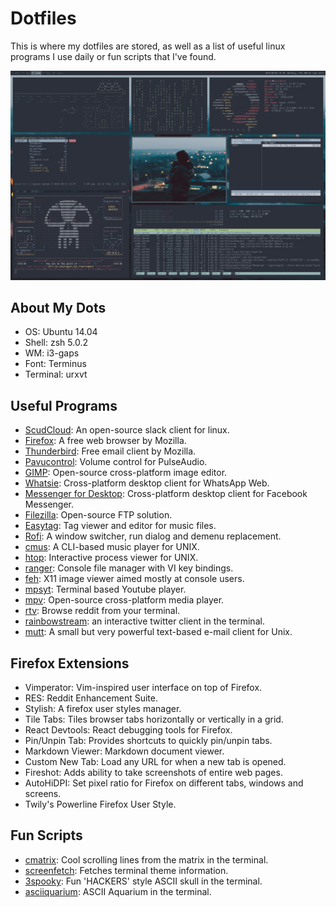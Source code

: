 # Dotfiles

This is where my dotfiles are stored, as well as a list of useful
linux programs I use daily or fun scripts that I've found.

![screenfetch](screenfetch.png)


## About My Dots

- OS: Ubuntu 14.04
- Shell: zsh 5.0.2
- WM: i3-gaps
- Font: Terminus
- Terminal: urxvt


## Useful Programs

- [ScudCloud](https://github.com/raelgc/scudcloud): An open-source
  slack client for linux.
- [Firefox](https://www.mozilla.org/en-GB/firefox/new/): A free web browser by
  Mozilla.
- [Thunderbird](https://www.mozilla.org/en-GB/thunderbird/): Free email client
  by Mozilla.
- [Pavucontrol](https://apps.ubuntu.com/cat/applications/pavucontrol/): Volume
  control for PulseAudio.
- [GIMP](https://www.gimp.org/): Open-source cross-platform image editor.
- [Whatsie](https://whatsie.chat/): Cross-platform desktop client for WhatsApp Web.
- [Messenger for Desktop](https://messengerfordesktop.com/): Cross-platform
  desktop client for Facebook Messenger.
- [Filezilla](https://filezilla-project.org/): Open-source FTP solution.
- [Easytag](https://wiki.gnome.org/Apps/EasyTAG): Tag viewer and editor for
  music files.
- [Rofi](https://davedavenport.github.io/rofi/): A window switcher, run dialog
  and demenu replacement.
- [cmus](https://cmus.github.io/#home): A CLI-based music player for UNIX.
- [htop](http://hisham.hm/htop/): Interactive process viewer for UNIX.
- [ranger](http://ranger.nongnu.org/): Console file manager with VI key
  bindings.
- [feh](https://feh.finalrewind.org/): X11 image viewer aimed mostly at console
  users.
- [mpsyt](https://github.com/mps-youtube/mps-youtube): Terminal based
  Youtube player.
- [mpv](https://mpv.io/): Open-source cross-platform media player.
- [rtv](https://github.com/michael-lazar/rtv): Browse reddit from your terminal.
- [rainbowstream](http://www.rainbowstream.org/): an interactive twitter client
  in the terminal.
- [mutt](http://www.mutt.org/): A small but very powerful text-based 
  e-mail client for Unix.


## Firefox Extensions

- Vimperator: Vim-inspired user interface on top of Firefox.
- RES: Reddit Enhancement Suite.
- Stylish: A firefox user styles manager.
- Tile Tabs: Tiles browser tabs horizontally or vertically in a grid.
- React Devtools: React debugging tools for Firefox.
- Pin/Unpin Tab: Provides shortcuts to quickly pin/unpin tabs.
- Markdown Viewer: Markdown document viewer.
- Custom New Tab: Load any URL for when a new tab is opened.
- Fireshot: Adds ability to take screenshots of entire web pages.
- AutoHiDPI: Set pixel ratio for Firefox on different tabs, windows and screens.
- Twily's Powerline Firefox User Style.


## Fun Scripts

- [cmatrix](http://www.asty.org/cmatrix/): Cool scrolling lines from the matrix
  in the terminal.
- [screenfetch](https://github.com/KittyKatt/screenFetch): Fetches terminal theme information.
- [3spooky](https://github.com/nathanielgreen/dotfiles/blob/master/funscripts/3spooky.lua): 
  Fun 'HACKERS' style ASCII skull in the terminal.
- [asciiquarium](https://github.com/cmatsuoka/asciiquarium): ASCII Aquarium in
  the terminal.

